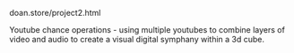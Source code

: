 doan.store/project2.html

Youtube chance operations - using multiple youtubes to combine layers of video and audio to create a visual digital symphany within a 3d cube. 

